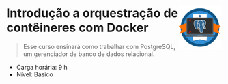 <div width=100%>
    <img src="dio_course_bagde.png" width="20%" align="right">
<h1>Introdução a orquestração de contêineres com Docker </h1>
</div>

> Esse curso ensinará como trabalhar com PostgreSQL, um gerenciador de banco de dados relacional. 
* Carga horária: 9 h
* Nível: Básico